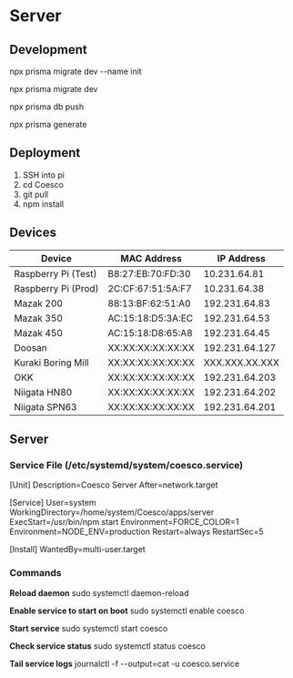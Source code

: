 # Server

## Development

npx prisma migrate dev --name init

npx prisma migrate dev

npx prisma db push

npx prisma generate

## Deployment

1. SSH into pi
2. cd Coesco
3. git pull
4. npm install

## Devices

| Device                 | MAC Address         | IP Address       |
|------------------------|---------------------|------------------|
| Raspberry Pi (Test)    | B8:27:EB:70:FD:30   | 10.231.64.81     |
| Raspberry Pi (Prod)    | 2C:CF:67:51:5A:F7   | 10.231.64.38     |
| Mazak 200              | 88:13:BF:62:51:A0   | 192.231.64.83    |
| Mazak 350              | AC:15:18:D5:3A:EC   | 192.231.64.53    |
| Mazak 450              | AC:15:18:D8:65:A8   | 192.231.64.45    |
| Doosan                 | XX:XX:XX:XX:XX:XX   | 192.231.64.127   |
| Kuraki Boring Mill     | XX:XX:XX:XX:XX:XX   | XXX.XXX.XX.XXX   |
| OKK                    | XX:XX:XX:XX:XX:XX   | 192.231.64.203   |
| Niigata HN80           | XX:XX:XX:XX:XX:XX   | 192.231.64.202   |
| Niigata SPN63          | XX:XX:XX:XX:XX:XX   | 192.231.64.201   |

## Server

### Service File (/etc/systemd/system/coesco.service)

[Unit]
Description=Coesco Server
After=network.target

[Service]
User=system
WorkingDirectory=/home/system/Coesco/apps/server
ExecStart=/usr/bin/npm start
Environment=FORCE_COLOR=1
Environment=NODE_ENV=production
Restart=always
RestartSec=5

[Install]
WantedBy=multi-user.target

### Commands

**Reload daemon**
sudo systemctl daemon-reload

**Enable service to start on boot**
sudo systemctl enable coesco

**Start service**
sudo systemctl start coesco

**Check service status**
sudo systemctl status coesco

**Tail service logs**
journalctl -f --output=cat -u coesco.service